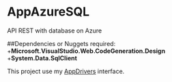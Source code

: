 # AppAzureSQL
API REST with database on Azure

##Dependencies or Nuggets required:
+**Microsoft.VisualStudio.Web.CodeGeneration.Design**
+**System.Data.SqlClient**

This project use my [AppDrivers](https://github.com/knatb/AppDrivers) interface.
